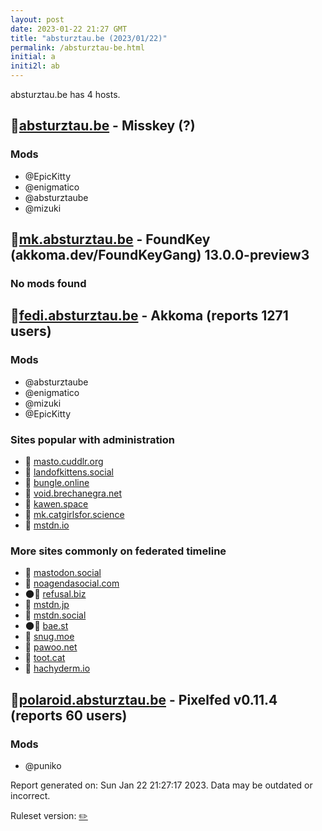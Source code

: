 ```yaml
---
layout: post
date: 2023-01-22 21:27 GMT
title: "absturztau.be (2023/01/22)"
permalink: /absturztau-be.html
initial: a
initi2l: ab
---
```


absturztau.be has 4 hosts.

## 🐘[absturztau.be](https://absturztau.be) - Misskey (?)

### Mods
 * @EpicKitty
 * @enigmatico
 * @absturztaube
 * @mizuki

## 🐘[mk.absturztau.be](https://mk.absturztau.be) - FoundKey (akkoma.dev/FoundKeyGang) 13.0.0-preview3

### No mods found

## 🐘[fedi.absturztau.be](https://fedi.absturztau.be) - Akkoma (reports 1271 users)

### Mods
 * @absturztaube
 * @enigmatico
 * @mizuki
 * @EpicKitty

### Sites popular with administration

* 🐘 [masto.cuddlr.org](/masto-cuddlr-org.html)
* 🐘 [landofkittens.social](/landofkittens-social.html)
* 🐘 [bungle.online](/bungle-online.html)
* 🐘 [void.brechanegra.net](/void-brechanegra-net.html)
* 🐘 [kawen.space](/kawen-space.html)
* 🐘 [mk.catgirlsfor.science](/mk-catgirlsfor-science.html)
* 🐘 [mstdn.io](/mstdn-io.html)

### More sites commonly on federated timeline

* 🐘 [mastodon.social](/mastodon-social.html)
* 🐘 [noagendasocial.com](/noagendasocial-com.html)
* 🌑🧸 [refusal.biz](/refusal-biz.html)
* 🐘 [mstdn.jp](/mstdn-jp.html)
* 🐘 [mstdn.social](/mstdn-social.html)
* 🌑🧸 [bae.st](/bae-st.html)
* 🐘 [snug.moe](/snug-moe.html)
* 🧸 [pawoo.net](/pawoo-net.html)
* 🐘 [toot.cat](/toot-cat.html)
* 🐘 [hachyderm.io](/hachyderm-io.html)

## 🐘[polaroid.absturztau.be](https://polaroid.absturztau.be) - Pixelfed v0.11.4 (reports 60 users)

### Mods
 * @puniko

Report generated on: Sun Jan 22 21:27:17 2023. Data may be outdated or incorrect.

Ruleset version: [✏️](/version-pencil)
